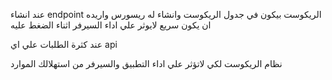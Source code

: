 عند انشاء  endpoint الريكوست بيكون في جدول الريكوست وانشاء له ريسورس واريده ان يكون   سريع لايوثر علي اداء السيرفر اثناء الضغط عليه 

عند كثرة الطلبات علي اي api

نظام الريكوست   لكي  لاتؤثر علي اداء التطبيق والسيرفر من استهلالك الموارد